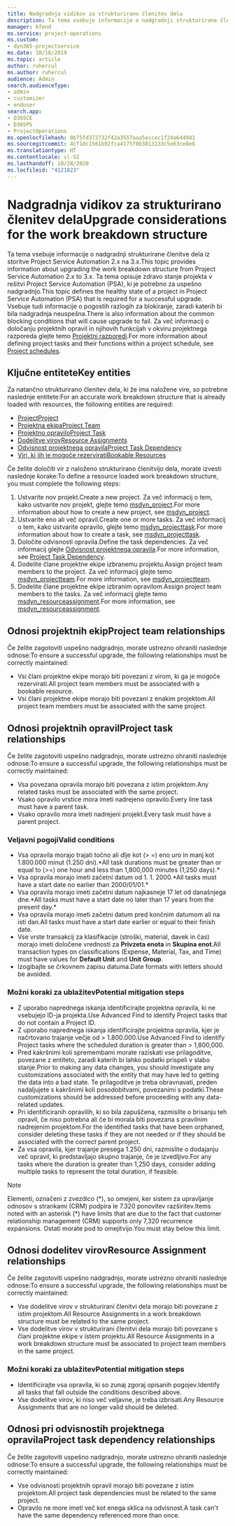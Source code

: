 ```yaml
---
title: Nadgradnja vidikov za strukturirano členitev dela
description: Ta tema vsebuje informacije o nadgradnji strukturirane členitve dela iz storitve Project Service Automation 2.x na 3.x.
manager: kfend
ms.service: project-operations
ms.custom:
- dyn365-projectservice
ms.date: 10/18/2019
ms.topic: article
author: ruhercul
ms.author: ruhercul
audience: Admin
search.audienceType:
- admin
- customizer
- enduser
search.app:
- D365CE
- D365PS
- ProjectOperations
ms.openlocfilehash: 0b75fd372732f42a3557aaa5eccec1f24a644941
ms.sourcegitcommit: 4cf1dc1561b92fca4175f0b3813133c5e63ce8e6
ms.translationtype: HT
ms.contentlocale: sl-SI
ms.lasthandoff: 10/28/2020
ms.locfileid: "4121823"
---
```

# <a name="upgrade-considerations-for-the-work-breakdown-structure"></a><span data-ttu-id="17449-103">Nadgradnja vidikov za strukturirano členitev dela</span><span class="sxs-lookup"><span data-stu-id="17449-103">Upgrade considerations for the work breakdown structure</span></span>
<span data-ttu-id="17449-104">Ta tema vsebuje informacije o nadgradnji strukturirane členitve dela iz storitve Project Service Automation 2.x na 3.x.</span><span class="sxs-lookup"><span data-stu-id="17449-104">This topic provides information about upgrading the work breakdown structure from Project Service Automation 2.x to 3.x.</span></span> <span data-ttu-id="17449-105">Ta tema opisuje zdravo stanje projekta v rešitvi Project Service Automation (PSA), ki je potrebno za uspešno nadgradnjo.</span><span class="sxs-lookup"><span data-stu-id="17449-105">This topic defines the healthy state of a project in Project Service Automation (PSA) that is required for a successful upgrade.</span></span> <span data-ttu-id="17449-106">Vsebuje tudi informacije o pogostih razlogih za blokiranje, zaradi katerih bi bila nadgradnja neuspešna.</span><span class="sxs-lookup"><span data-stu-id="17449-106">There is also information about the common blocking conditions that will cause upgrade to fail.</span></span> <span data-ttu-id="17449-107">Za več informacij o določanju projektnih opravil in njihovih funkcijah v okviru projektnega razporeda glejte temo [Projektni razporedi](project-creating.md).</span><span class="sxs-lookup"><span data-stu-id="17449-107">For more information about defining project tasks and their functions within a project schedule, see [Project schedules](project-creating.md).</span></span>

## <a name="key-entities"></a><span data-ttu-id="17449-108">Ključne entitete</span><span class="sxs-lookup"><span data-stu-id="17449-108">Key entities</span></span>
<span data-ttu-id="17449-109">Za natančno strukturirano členitev dela, ki že ima naložene vire, so potrebne naslednje entitete:</span><span class="sxs-lookup"><span data-stu-id="17449-109">For an accurate work breakdown structure that is already loaded with resources, the following entities are required:</span></span>

- [<span data-ttu-id="17449-110">Project</span><span class="sxs-lookup"><span data-stu-id="17449-110">Project</span></span>](https://docs.microsoft.com/dynamics365/customerengagement/on-premises/developer/entities/msdyn_project)
- [<span data-ttu-id="17449-111">Projektna ekipa</span><span class="sxs-lookup"><span data-stu-id="17449-111">Project Team</span></span>](https://docs.microsoft.com/dynamics365/customerengagement/on-premises/developer/entities/msdyn_projectteam)
- [<span data-ttu-id="17449-112">Projektno opravilo</span><span class="sxs-lookup"><span data-stu-id="17449-112">Project Task</span></span>](https://docs.microsoft.com/dynamics365/customerengagement/on-premises/developer/entities/msdyn_projecttask)
- [<span data-ttu-id="17449-113">Dodelitve virov</span><span class="sxs-lookup"><span data-stu-id="17449-113">Resource Assignments</span></span>](https://docs.microsoft.com/dynamics365/customerengagement/on-premises/developer/entities/msdyn_resourceassignment)
- [<span data-ttu-id="17449-114">Odvisnost projektnega opravila</span><span class="sxs-lookup"><span data-stu-id="17449-114">Project Task Dependency</span></span>](https://docs.microsoft.com/dynamics365/customerengagement/on-premises/developer/entities/msdyn_projecttaskdependency)
- [<span data-ttu-id="17449-115">Viri, ki jih je mogoče rezervirati</span><span class="sxs-lookup"><span data-stu-id="17449-115">Bookable Resources</span></span>](https://docs.microsoft.com/dynamics365/customerengagement/on-premises/developer/entities/bookableresource)

<span data-ttu-id="17449-116">Če želite določiti vir z naloženo strukturirano členitvijo dela, morate izvesti naslednje korake:</span><span class="sxs-lookup"><span data-stu-id="17449-116">To define a resource loaded work breakdown structure, you must complete the following steps:</span></span>

1. <span data-ttu-id="17449-117">Ustvarite nov projekt.</span><span class="sxs-lookup"><span data-stu-id="17449-117">Create a new project.</span></span> <span data-ttu-id="17449-118">Za več informacij o tem, kako ustvarite nov projekt, glejte temo [msdyn_project](https://docs.microsoft.com/dynamics365/customerengagement/on-premises/developer/entities/msdyn_project).</span><span class="sxs-lookup"><span data-stu-id="17449-118">For more information about how to create a new project, see [msdyn_project](https://docs.microsoft.com/dynamics365/customerengagement/on-premises/developer/entities/msdyn_project).</span></span>
2. <span data-ttu-id="17449-119">Ustvarite eno ali več opravil.</span><span class="sxs-lookup"><span data-stu-id="17449-119">Create one or more tasks.</span></span> <span data-ttu-id="17449-120">Za več informacij o tem, kako ustvarite opravilo, glejte temo [msdyn_projecttask](https://docs.microsoft.com/dynamics365/customerengagement/on-premises/developer/entities/msdyn_projecttask).</span><span class="sxs-lookup"><span data-stu-id="17449-120">For more information about how to create a task, see [msdyn_projecttask](https://docs.microsoft.com/dynamics365/customerengagement/on-premises/developer/entities/msdyn_projecttask).</span></span>
3. <span data-ttu-id="17449-121">Določite odvisnosti opravila.</span><span class="sxs-lookup"><span data-stu-id="17449-121">Define the task dependencies.</span></span> <span data-ttu-id="17449-122">Za več informacij glejte [Odvisnost projektnega opravila](https://docs.microsoft.com/dynamics365/customerengagement/on-premises/developer/entities/msdyn_projecttaskdependency).</span><span class="sxs-lookup"><span data-stu-id="17449-122">For more information, see [Project Task Dependency](https://docs.microsoft.com/dynamics365/customerengagement/on-premises/developer/entities/msdyn_projecttaskdependency).</span></span>
4. <span data-ttu-id="17449-123">Dodelite člane projektne ekipe izbranemu projektu.</span><span class="sxs-lookup"><span data-stu-id="17449-123">Assign project team members to the project.</span></span> <span data-ttu-id="17449-124">Za več informacij glejte temo [msdyn_projectteam](https://docs.microsoft.com/dynamics365/customerengagement/on-premises/developer/entities/msdyn_projectteam).</span><span class="sxs-lookup"><span data-stu-id="17449-124">For more information, see [msdyn_projectteam](https://docs.microsoft.com/dynamics365/customerengagement/on-premises/developer/entities/msdyn_projectteam).</span></span>
5. <span data-ttu-id="17449-125">Dodelite člane projektne ekipe izbranim opravilom.</span><span class="sxs-lookup"><span data-stu-id="17449-125">Assign project team members to the tasks.</span></span> <span data-ttu-id="17449-126">Za več informacij glejte temo [msdyn_resourceassignment](https://docs.microsoft.com/dynamics365/customerengagement/on-premises/developer/entities/msdyn_resourceassignment).</span><span class="sxs-lookup"><span data-stu-id="17449-126">For more information, see [msdyn_resourceassignment](https://docs.microsoft.com/dynamics365/customerengagement/on-premises/developer/entities/msdyn_resourceassignment).</span></span>

## <a name="project-team-relationships"></a><span data-ttu-id="17449-127">Odnosi projektnih ekip</span><span class="sxs-lookup"><span data-stu-id="17449-127">Project team relationships</span></span>

<span data-ttu-id="17449-128">Če želite zagotoviti uspešno nadgradnjo, morate ustrezno ohraniti naslednje odnose:</span><span class="sxs-lookup"><span data-stu-id="17449-128">To ensure a successful upgrade, the following relationships must be correctly maintained:</span></span>
- <span data-ttu-id="17449-129">Vsi člani projektne ekipe morajo biti povezani z virom, ki ga je mogoče rezervirati.</span><span class="sxs-lookup"><span data-stu-id="17449-129">All project team members must be associated with a bookable resource.</span></span>
- <span data-ttu-id="17449-130">Vsi člani projektne ekipe morajo biti povezani z enakim projektom.</span><span class="sxs-lookup"><span data-stu-id="17449-130">All project team members must be associated with the same project.</span></span> 

## <a name="project-task-relationships"></a><span data-ttu-id="17449-131">Odnosi projektnih opravil</span><span class="sxs-lookup"><span data-stu-id="17449-131">Project task relationships</span></span>
<span data-ttu-id="17449-132">Če želite zagotoviti uspešno nadgradnjo, morate ustrezno ohraniti naslednje odnose:</span><span class="sxs-lookup"><span data-stu-id="17449-132">To ensure a successful upgrade, the following relationships must be correctly maintained:</span></span>

- <span data-ttu-id="17449-133">Vsa povezana opravila morajo biti povezana z istim projektom.</span><span class="sxs-lookup"><span data-stu-id="17449-133">Any related tasks must be associated with the same project.</span></span>
- <span data-ttu-id="17449-134">Vsako opravilo vrstice mora imeti nadrejeno opravilo.</span><span class="sxs-lookup"><span data-stu-id="17449-134">Every line task must have a parent task.</span></span>
- <span data-ttu-id="17449-135">Vsako opravilo mora imeti nadrejeni projekt.</span><span class="sxs-lookup"><span data-stu-id="17449-135">Every task must have a parent project.</span></span>

### <a name="valid-conditions"></a><span data-ttu-id="17449-136">Veljavni pogoji</span><span class="sxs-lookup"><span data-stu-id="17449-136">Valid conditions</span></span>

- <span data-ttu-id="17449-137">Vsa opravila morajo trajati točno ali dlje kot (> =) eno uro in manj kot 1.800.000 minut (1.250 dni).\*</span><span class="sxs-lookup"><span data-stu-id="17449-137">All task durations must be greater than or equal to (>=) one hour and less than 1,800,000 minutes (1,250 days).\*</span></span>
- <span data-ttu-id="17449-138">Vsa opravila morajo imeti začetni datum od 1. 1. 2000.\*</span><span class="sxs-lookup"><span data-stu-id="17449-138">All tasks must have a start date no earlier than 2000/01/01.\*</span></span>
- <span data-ttu-id="17449-139">Vsa opravila morajo imeti začetni datum najkasneje 17 let od današnjega dne.\*</span><span class="sxs-lookup"><span data-stu-id="17449-139">All tasks must have a start date no later than 17 years from the present day.\*</span></span>
- <span data-ttu-id="17449-140">Vsa opravila morajo imeti začetni datum pred končnim datumom ali na isti dan.</span><span class="sxs-lookup"><span data-stu-id="17449-140">All tasks must have a start date earlier or equal to their finish date.</span></span>
- <span data-ttu-id="17449-141">Vse vrste transakcij za klasifikacije (stroški, material, davek in čas) morajo imeti določene vrednosti za **Privzeta enota** in **Skupina enot**.</span><span class="sxs-lookup"><span data-stu-id="17449-141">All transaction types on classifications (Expense, Material, Tax, and Time) must have values for **Default Unit** and **Unit Group**.</span></span>
- <span data-ttu-id="17449-142">Izogibajte se črkovnem zapisu datuma.</span><span class="sxs-lookup"><span data-stu-id="17449-142">Date formats with letters should be avoided.</span></span>

### <a name="potential-mitigation-steps"></a><span data-ttu-id="17449-143">Možni koraki za ublažitev</span><span class="sxs-lookup"><span data-stu-id="17449-143">Potential mitigation steps</span></span>
- <span data-ttu-id="17449-144">Z uporabo naprednega iskanja identificirajte projektna opravila, ki ne vsebujejo ID-ja projekta.</span><span class="sxs-lookup"><span data-stu-id="17449-144">Use Advanced Find to identify Project tasks that do not contain a Project ID.</span></span>
- <span data-ttu-id="17449-145">Z uporabo naprednega iskanja identificirajte projektna opravila, kjer je načrtovano trajanje večje od > 1.800.000.</span><span class="sxs-lookup"><span data-stu-id="17449-145">Use Advanced Find to identify Project tasks where the scheduled duration is greater than > 1,800,000.</span></span>
- <span data-ttu-id="17449-146">Pred kakršnimi koli spremembami morate raziskati vse prilagoditve, povezane z entiteto, zaradi katerih bi lahko podatki prispeli v slabo stanje.</span><span class="sxs-lookup"><span data-stu-id="17449-146">Prior to making any data changes, you should investigate any customizations associated with the entity that may have led to getting the data into a bad state.</span></span> <span data-ttu-id="17449-147">Te prilagoditve je treba obravnavati, preden nadaljujete s kakršnimi koli posodobitvami, povezanimi s podatki.</span><span class="sxs-lookup"><span data-stu-id="17449-147">These customizations should be addressed before proceeding with any data-related updates.</span></span>
- <span data-ttu-id="17449-148">Pri identificiranih opravilih, ki so bila zapuščena, razmislite o brisanju teh opravil, če niso potrebna ali če bi morala biti povezana s pravilnim nadrejenim projektom.</span><span class="sxs-lookup"><span data-stu-id="17449-148">For the identified tasks that have been orphaned, consider deleting these tasks if they are not needed or if they should be associated with the correct parent project.</span></span>
- <span data-ttu-id="17449-149">Za vsa opravila, kjer trajanje presega 1.250 dni, razmislite o dodajanju več opravil, ki predstavljajo skupno trajanje, če je izvedljivo.</span><span class="sxs-lookup"><span data-stu-id="17449-149">For any tasks where the duration is greater than 1,250 days, consider adding multiple tasks to represent the total duration, if feasible.</span></span>

> [!NOTE]
> <span data-ttu-id="17449-150">Elementi, označeni z zvezdico (\*), so omejeni, ker sistem za upravljanje odnosov s strankami (CRM) podpira le 7.320 ponovitev razširitev.</span><span class="sxs-lookup"><span data-stu-id="17449-150">Items noted with an asterisk (\*) have limits that are due to the fact that customer relationship management (CRM) supports only 7,320 recurrence expansions.</span></span> <span data-ttu-id="17449-151">Ostati morate pod to omejitvijo.</span><span class="sxs-lookup"><span data-stu-id="17449-151">You must stay below this limit.</span></span>

## <a name="resource-assignment-relationships"></a><span data-ttu-id="17449-152">Odnosi dodelitev virov</span><span class="sxs-lookup"><span data-stu-id="17449-152">Resource Assignment relationships</span></span>
<span data-ttu-id="17449-153">Če želite zagotoviti uspešno nadgradnjo, morate ustrezno ohraniti naslednje odnose:</span><span class="sxs-lookup"><span data-stu-id="17449-153">To ensure a successful upgrade, the following relationships must be correctly maintained:</span></span>

- <span data-ttu-id="17449-154">Vse dodelitve virov v strukturirani členitvi dela morajo biti povezane z istim projektom.</span><span class="sxs-lookup"><span data-stu-id="17449-154">All Resource Assignments in a work breakdown structure must be related to the same project.</span></span>
- <span data-ttu-id="17449-155">Vse dodelitve virov v strukturirani členitvi dela morajo biti povezane s člani projektne ekipe v istem projektu.</span><span class="sxs-lookup"><span data-stu-id="17449-155">All Resource Assignments in a work breakdown structure must be associated to project team members in the same project.</span></span>

### <a name="potential-mitigation-steps"></a><span data-ttu-id="17449-156">Možni koraki za ublažitev</span><span class="sxs-lookup"><span data-stu-id="17449-156">Potential mitigation steps</span></span>
- <span data-ttu-id="17449-157">Identificirajte vsa opravila, ki so zunaj zgoraj opisanih pogojev.</span><span class="sxs-lookup"><span data-stu-id="17449-157">Identify all tasks that fall outside the conditions described above.</span></span>  
- <span data-ttu-id="17449-158">Vse dodelitve virov, ki niso več veljavne, je treba izbrisati.</span><span class="sxs-lookup"><span data-stu-id="17449-158">Any Resource Assignments that are no longer valid should be deleted.</span></span>

## <a name="project-task-dependency-relationships"></a><span data-ttu-id="17449-159">Odnosi pri odvisnostih projektnega opravila</span><span class="sxs-lookup"><span data-stu-id="17449-159">Project task dependency relationships</span></span>
<span data-ttu-id="17449-160">Če želite zagotoviti uspešno nadgradnjo, morate ustrezno ohraniti naslednje odnose:</span><span class="sxs-lookup"><span data-stu-id="17449-160">To ensure a successful upgrade, the following relationships must be correctly maintained:</span></span>

- <span data-ttu-id="17449-161">Vse odvisnosti projektnih opravil morajo biti povezane z istim projektom.</span><span class="sxs-lookup"><span data-stu-id="17449-161">All project task dependencies must be related to the same project.</span></span>
- <span data-ttu-id="17449-162">Opravilo ne more imeti več kot enega sklica na odvisnost.</span><span class="sxs-lookup"><span data-stu-id="17449-162">A task can't have the same dependency referenced more than once.</span></span>
